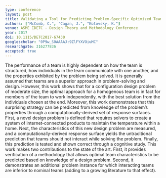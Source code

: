 ```yaml
---
type: conference
layout: post
title: Validating a Tool for Predicting Problem-Specific Optimized Team Characteristics
authors: ["McComb, C.", "Cagan, J.", "Kotovsky, K."]
venue: ASME IDETC - Design Theory and Methodology Conference
year: 2017
doi: 10.1115/DETC2017-67430
googlescholar: "0P9w_S0AAAAJ:9ZlFYXVOiuMC"
researchgate: 316277836
accepted: true
---
```

The performance of a team is highly dependent on how the team is structured, how individuals in the team communicate with one another, and the properties exhibited by the problem being solved. It is generally assumed that teams are a superior approach in problem-solving and design. However, this work shows that for a configuration design problem of moderate size, the optimal approach for a homogenous team is in fact for members of the team to work independently, with the best solution from the individuals chosen at the end. Moreover, this work demonstrates that this surprising strategy can be predicted from knowledge of the problem’s properties through a computationally-derived set of response surfaces. First, a novel design problem is defined that requires solvers to create a system of internet-connected products to maintain the temperature within a home. Next, the characteristics of this new design problem are measured, and a computationally-derived response surface yields the untraditional prediction that teams should not interact while solving the problem. Finally, this prediction is tested and shown correct through a cognitive study. This work makes two contributions to the state of the art. First, it provides verification of a methodology that allows optimal team characteristics to be predicted based on knowledge of a design problem. Second, it demonstrates an additional problem instance for which interacting teams are inferior to nominal teams (adding to a growing literature to that effect).

